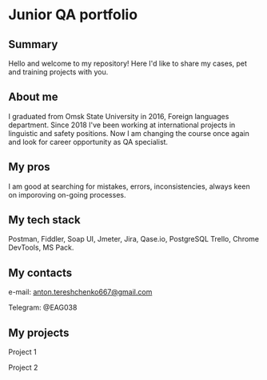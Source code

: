 # Junior QA portfolio

## Summary

Hello and welcome to my repository! 
Here I'd like to share my cases, pet and training projects with you.

## About me
I graduated from Omsk State University in 2016, Foreign languages department. 
Since 2018 I've been working at international projects in linguistic and safety positions. 
Now I am changing the course once again and look for career opportunity as QA specialist. 

## My pros

I am good at searching for mistakes, errors, inconsistencies, always keen on imporoving on-going processes. 

## My tech stack

Postman, Fiddler, Soap UI, Jmeter, Jira, Qase.io, PostgreSQL Trello, Chrome DevTools, MS Pack.

## My contacts

e-mail: anton.tereshchenko667@gmail.com

Telegram: @EAG038

## My projects

Project 1 

Project 2


